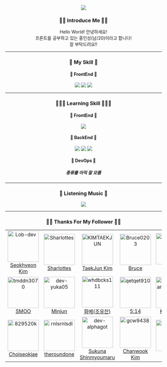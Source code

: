 <div align=center>
  <img src="https://capsule-render.vercel.app/api?type=Rect&color=gradient&height=300&section=header&text=Hong%20In%20Sung&desc=Welcome!&descSize=30&fontSize=50&fontAlignY=45&descAlignY=65&animation=fadeIn" />
  <h3>👋🏻 Introduce Me 👋🏻</h3>
  Hello World! 안녕하세요! <br />
  프론트를 공부하고 있는 홍인성(남/20)이라고 합니다!<br />
  잘 부탁드려요!!
  <hr />
  <h3>🧰 My Skill 🧰</h3>
    <h4> 🎨 FrontEnd 🎨 </h4>
        <img src="https://img.shields.io/badge/HTML-E34F26?style=flat&logo=HTML5&logoColor=white"/>
        <img src="https://img.shields.io/badge/CSS-1572B6?style=flat&logo=CSS3&logoColor=white"/>
        <img src="https://img.shields.io/badge/JavaScript-F7DF1E?style=flat&logo=JavaScript&logoColor=white"/>
  <hr />
  <h3> 👩🏻‍💻 Learning Skill 👩🏻‍💻 </h3>
    <h4> 🎨 FrontEnd 🎨 </h4>
        <img src="https://img.shields.io/badge/React-61DAFB?style=flat&logo=React&logoColor=white"/>
<!--         프론트엔드와 관련된 부분들은 백엔드(자바)가 끝나고 난뒤 공부할 예정입니다. -->
    <h4> 🔧 BackEnd 🔧 </h4>
        <img src="https://img.shields.io/badge/Java-007396?style=flat&logo=Java&logoColor=white"/>
        <img src="https://img.shields.io/badge/Spring-6DB33F?style=flat&logo=Spring&logoColor=white"/>
        <img src="https://img.shields.io/badge/Spring Boot-6DB33F?style=flat&logo=Spring Boot&logoColor=white"/>
    <h4> 🔑 DevOps 🔑 </h4>
        <h5> 종류를 아직 잘 모름 </h5>
        <!-- CI/CD는 자바 공부가 완료 된 후 공부할 예정 -->
  <hr />
  <h3> 🎵 Listening Music 🎵 </h3>
    <img src="https://music-profile.rayriffy.com/theme/dark.svg?uid=000936.63413765371b48bab1c6093c20a61980.0902" />
  <hr />
  <h3>🤴🏻 Thanks For My Follower 🤴🏻</h3>
  <!--START_SECTION:top-followers-->
<table>
  <tr>
    <td align="center">
      <a href="https://github.com/Lob-dev">
        <img src="https://avatars2.githubusercontent.com/u/67903919" width="100px;" alt="Lob-dev"/>
      </a>
      <br />
      <a href="https://github.com/Lob-dev">Seokhyeon Kim</a>
    </td>
    <td align="center">
      <a href="https://github.com/Sharlottes">
        <img src="https://avatars2.githubusercontent.com/u/60801210" width="100px;" alt="Sharlottes"/>
      </a>
      <br />
      <a href="https://github.com/Sharlottes">Sharlottes</a>
    </td>
    <td align="center">
      <a href="https://github.com/KIMTAEKJUN">
        <img src="https://avatars2.githubusercontent.com/u/86834898" width="100px;" alt="KIMTAEKJUN"/>
      </a>
      <br />
      <a href="https://github.com/KIMTAEKJUN">TaekJun Kim</a>
    </td>
    <td align="center">
      <a href="https://github.com/Bruce0203">
        <img src="https://avatars2.githubusercontent.com/u/56539682" width="100px;" alt="Bruce0203"/>
      </a>
      <br />
      <a href="https://github.com/Bruce0203">Bruce</a>
    </td>
    <td align="center">
      <a href="https://github.com/tjdrkr2580">
        <img src="https://avatars2.githubusercontent.com/u/97386129" width="100px;" alt="tjdrkr2580"/>
      </a>
      <br />
      <a href="https://github.com/tjdrkr2580">김태현</a>
    </td>
    <td align="center">
      <a href="https://github.com/yujung7768903">
        <img src="https://avatars2.githubusercontent.com/u/68562176" width="100px;" alt="yujung7768903"/>
      </a>
      <br />
      <a href="https://github.com/yujung7768903">yujung7768903</a>
    </td>
    <td align="center">
      <a href="https://github.com/AI-Expert-04">
        <img src="https://avatars2.githubusercontent.com/u/108778451" width="100px;" alt="AI-Expert-04"/>
      </a>
      <br />
      <a href="https://github.com/AI-Expert-04">Kku_ing</a>
    </td>
  </tr>
  <tr>
    <td align="center">
      <a href="https://github.com/tmddn3070">
        <img src="https://avatars2.githubusercontent.com/u/69005921" width="100px;" alt="tmddn3070"/>
      </a>
      <br />
      <a href="https://github.com/tmddn3070">SMOO</a>
    </td>
    <td align="center">
      <a href="https://github.com/dev-yuka05">
        <img src="https://avatars2.githubusercontent.com/u/84955607" width="100px;" alt="dev-yuka05"/>
      </a>
      <br />
      <a href="https://github.com/dev-yuka05">Minjun</a>
    </td>
    <td align="center">
      <a href="https://github.com/whdbcks111">
        <img src="https://avatars2.githubusercontent.com/u/81742754" width="100px;" alt="whdbcks111"/>
      </a>
      <br />
      <a href="https://github.com/whdbcks111">화베(조유찬)</a>
    </td>
    <td align="center">
      <a href="https://github.com/qetqet910">
        <img src="https://avatars2.githubusercontent.com/u/79036088" width="100px;" alt="qetqet910"/>
      </a>
      <br />
      <a href="https://github.com/qetqet910">5:14</a>
    </td>
    <td align="center">
      <a href="https://github.com/shadowstarDeveloper">
        <img src="https://avatars2.githubusercontent.com/u/120664768" width="100px;" alt="shadowstarDeveloper"/>
      </a>
      <br />
      <a href="https://github.com/shadowstarDeveloper">K0KK0R0</a>
    </td>
    <td align="center">
      <a href="https://github.com/kiss8981">
        <img src="https://avatars2.githubusercontent.com/u/35857297" width="100px;" alt="kiss8981"/>
      </a>
      <br />
      <a href="https://github.com/kiss8981">Dohyun Kim</a>
    </td>
    <td align="center">
      <a href="https://github.com/komushroom">
        <img src="https://avatars2.githubusercontent.com/u/95523186" width="100px;" alt="komushroom"/>
      </a>
      <br />
      <a href="https://github.com/komushroom">komushroom</a>
    </td>
  </tr>
  <tr>
    <td align="center">
      <a href="https://github.com/829520k">
        <img src="https://avatars2.githubusercontent.com/u/105596832" width="100px;" alt="829520k"/>
      </a>
      <br />
      <a href="https://github.com/829520k">Choiseokjae</a>
    </td>
    <td align="center">
      <a href="https://github.com/rnlsrnlsdl">
        <img src="https://avatars2.githubusercontent.com/u/101311563" width="100px;" alt="rnlsrnlsdl"/>
      </a>
      <br />
      <a href="https://github.com/rnlsrnlsdl">theroundone</a>
    </td>
    <td align="center">
      <a href="https://github.com/dev-alphagot">
        <img src="https://avatars2.githubusercontent.com/u/56759376" width="100px;" alt="dev-alphagot"/>
      </a>
      <br />
      <a href="https://github.com/dev-alphagot">Sukuna Shinmyoumaru</a>
    </td>
    <td align="center">
      <a href="https://github.com/gcw9438">
        <img src="https://avatars2.githubusercontent.com/u/65588301" width="100px;" alt="gcw9438"/>
      </a>
      <br />
      <a href="https://github.com/gcw9438">Chanwook Kim</a>
    </td>
    <td align="center">
      <a href="https://github.com/OOGIN">
        <img src="https://avatars2.githubusercontent.com/u/95895007" width="100px;" alt="OOGIN"/>
      </a>
      <br />
      <a href="https://github.com/OOGIN">CBKyun</a>
    </td>
    <td align="center">
      <a href="https://github.com/todayscoding">
        <img src="https://avatars2.githubusercontent.com/u/78680425" width="100px;" alt="todayscoding"/>
      </a>
      <br />
      <a href="https://github.com/todayscoding">todayscoding</a>
    </td>
  </tr>
</table>
<!--END_SECTION:top-followers-->
</div>
